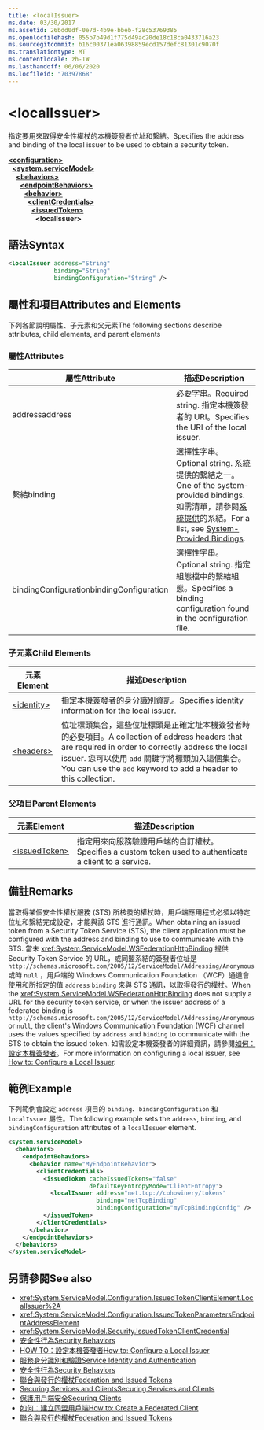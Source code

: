 ```yaml
---
title: <localIssuer>
ms.date: 03/30/2017
ms.assetid: 26bdd0df-0e7d-4b9e-bbeb-f28c53769385
ms.openlocfilehash: 055b7b49d1f775d49ac20de18c18ca0433716a23
ms.sourcegitcommit: b16c00371ea06398859ecd157defc81301c9070f
ms.translationtype: MT
ms.contentlocale: zh-TW
ms.lasthandoff: 06/06/2020
ms.locfileid: "70397868"
---
```

# \<localIssuer>
<span data-ttu-id="a7f22-101">指定要用來取得安全性權杖的本機簽發者位址和繫結。</span><span class="sxs-lookup"><span data-stu-id="a7f22-101">Specifies the address and binding of the local issuer to be used to obtain a security token.</span></span>  
  
[**\<configuration>**](../configuration-element.md)\
&nbsp;&nbsp;[**\<system.serviceModel>**](system-servicemodel.md)\
&nbsp;&nbsp;&nbsp;&nbsp;[**\<behaviors>**](behaviors.md)\
&nbsp;&nbsp;&nbsp;&nbsp;&nbsp;&nbsp;[**\<endpointBehaviors>**](endpointbehaviors.md)\
&nbsp;&nbsp;&nbsp;&nbsp;&nbsp;&nbsp;&nbsp;&nbsp;[**\<behavior>**](behavior-of-endpointbehaviors.md)\
&nbsp;&nbsp;&nbsp;&nbsp;&nbsp;&nbsp;&nbsp;&nbsp;&nbsp;&nbsp;[**\<clientCredentials>**](clientcredentials.md)\
&nbsp;&nbsp;&nbsp;&nbsp;&nbsp;&nbsp;&nbsp;&nbsp;&nbsp;&nbsp;&nbsp;&nbsp;[**\<issuedToken>**](issuedtoken.md)\
&nbsp;&nbsp;&nbsp;&nbsp;&nbsp;&nbsp;&nbsp;&nbsp;&nbsp;&nbsp;&nbsp;&nbsp;&nbsp;&nbsp;**\<localIssuer>**  
  
## <a name="syntax"></a><span data-ttu-id="a7f22-102">語法</span><span class="sxs-lookup"><span data-stu-id="a7f22-102">Syntax</span></span>  
  
```xml  
<localIssuer address="String"
             binding="String"
             bindingConfiguration="String" />
```  
  
## <a name="attributes-and-elements"></a><span data-ttu-id="a7f22-103">屬性和項目</span><span class="sxs-lookup"><span data-stu-id="a7f22-103">Attributes and Elements</span></span>  
 <span data-ttu-id="a7f22-104">下列各節說明屬性、子元素和父元素</span><span class="sxs-lookup"><span data-stu-id="a7f22-104">The following sections describe attributes, child elements, and parent elements</span></span>  
  
### <a name="attributes"></a><span data-ttu-id="a7f22-105">屬性</span><span class="sxs-lookup"><span data-stu-id="a7f22-105">Attributes</span></span>  
  
|<span data-ttu-id="a7f22-106">屬性</span><span class="sxs-lookup"><span data-stu-id="a7f22-106">Attribute</span></span>|<span data-ttu-id="a7f22-107">描述</span><span class="sxs-lookup"><span data-stu-id="a7f22-107">Description</span></span>|  
|---------------|-----------------|  
|<span data-ttu-id="a7f22-108">address</span><span class="sxs-lookup"><span data-stu-id="a7f22-108">address</span></span>|<span data-ttu-id="a7f22-109">必要字串。</span><span class="sxs-lookup"><span data-stu-id="a7f22-109">Required string.</span></span> <span data-ttu-id="a7f22-110">指定本機簽發者的 URI。</span><span class="sxs-lookup"><span data-stu-id="a7f22-110">Specifies the URI of the local issuer.</span></span>|  
|<span data-ttu-id="a7f22-111">繫結</span><span class="sxs-lookup"><span data-stu-id="a7f22-111">binding</span></span>|<span data-ttu-id="a7f22-112">選擇性字串。</span><span class="sxs-lookup"><span data-stu-id="a7f22-112">Optional string.</span></span> <span data-ttu-id="a7f22-113">系統提供的繫結之一。</span><span class="sxs-lookup"><span data-stu-id="a7f22-113">One of the system-provided bindings.</span></span> <span data-ttu-id="a7f22-114">如需清單，請參閱[系統提供](../../../wcf/system-provided-bindings.md)的系結。</span><span class="sxs-lookup"><span data-stu-id="a7f22-114">For a list, see [System-Provided Bindings](../../../wcf/system-provided-bindings.md).</span></span>|  
|<span data-ttu-id="a7f22-115">bindingConfiguration</span><span class="sxs-lookup"><span data-stu-id="a7f22-115">bindingConfiguration</span></span>|<span data-ttu-id="a7f22-116">選擇性字串。</span><span class="sxs-lookup"><span data-stu-id="a7f22-116">Optional string.</span></span> <span data-ttu-id="a7f22-117">指定組態檔中的繫結組態。</span><span class="sxs-lookup"><span data-stu-id="a7f22-117">Specifies a binding configuration found in the configuration file.</span></span>|  
  
### <a name="child-elements"></a><span data-ttu-id="a7f22-118">子元素</span><span class="sxs-lookup"><span data-stu-id="a7f22-118">Child Elements</span></span>  
  
|<span data-ttu-id="a7f22-119">元素</span><span class="sxs-lookup"><span data-stu-id="a7f22-119">Element</span></span>|<span data-ttu-id="a7f22-120">描述</span><span class="sxs-lookup"><span data-stu-id="a7f22-120">Description</span></span>|  
|-------------|-----------------|  
|[\<identity>](identity.md)|<span data-ttu-id="a7f22-121">指定本機簽發者的身分識別資訊。</span><span class="sxs-lookup"><span data-stu-id="a7f22-121">Specifies identity information for the local issuer.</span></span>|  
|[\<headers>](headers-element.md)|<span data-ttu-id="a7f22-122">位址標頭集合，這些位址標頭是正確定址本機簽發者時的必要項目。</span><span class="sxs-lookup"><span data-stu-id="a7f22-122">A collection of address headers that are required in order to correctly address the local issuer.</span></span> <span data-ttu-id="a7f22-123">您可以使用 `add` 關鍵字將標頭加入這個集合。</span><span class="sxs-lookup"><span data-stu-id="a7f22-123">You can use the `add` keyword to add a header to this collection.</span></span>|  
  
### <a name="parent-elements"></a><span data-ttu-id="a7f22-124">父項目</span><span class="sxs-lookup"><span data-stu-id="a7f22-124">Parent Elements</span></span>  
  
|<span data-ttu-id="a7f22-125">元素</span><span class="sxs-lookup"><span data-stu-id="a7f22-125">Element</span></span>|<span data-ttu-id="a7f22-126">描述</span><span class="sxs-lookup"><span data-stu-id="a7f22-126">Description</span></span>|  
|-------------|-----------------|  
|[\<issuedToken>](issuedtoken.md)|<span data-ttu-id="a7f22-127">指定用來向服務驗證用戶端的自訂權杖。</span><span class="sxs-lookup"><span data-stu-id="a7f22-127">Specifies a custom token used to authenticate a client to a service.</span></span>|  
  
## <a name="remarks"></a><span data-ttu-id="a7f22-128">備註</span><span class="sxs-lookup"><span data-stu-id="a7f22-128">Remarks</span></span>  
 <span data-ttu-id="a7f22-129">當取得某個安全性權杖服務 (STS) 所核發的權杖時，用戶端應用程式必須以特定位址和繫結完成設定，才能與該 STS 進行通訊。</span><span class="sxs-lookup"><span data-stu-id="a7f22-129">When obtaining an issued token from a Security Token Service (STS), the client application must be configured with the address and binding to use to communicate with the STS.</span></span> <span data-ttu-id="a7f22-130">當未 <xref:System.ServiceModel.WSFederationHttpBinding> 提供 Security Token Service 的 URL，或同盟系結的簽發者位址是 `http://schemas.microsoft.com/2005/12/ServiceModel/Addressing/Anonymous` 或時 `null` ，用戶端的 Windows Communication Foundation （WCF）通道會使用和所指定的值 `address` `binding` 來與 STS 通訊，以取得發行的權杖。</span><span class="sxs-lookup"><span data-stu-id="a7f22-130">When the <xref:System.ServiceModel.WSFederationHttpBinding> does not supply a URL for the security token service, or when the issuer address of a federated binding is `http://schemas.microsoft.com/2005/12/ServiceModel/Addressing/Anonymous` or `null`, the client's Windows Communication Foundation (WCF) channel uses the values specified by `address` and `binding` to communicate with the STS to obtain the issued token.</span></span> <span data-ttu-id="a7f22-131">如需設定本機簽發者的詳細資訊，請參閱[如何：設定本機簽發者](../../../wcf/feature-details/how-to-configure-a-local-issuer.md)。</span><span class="sxs-lookup"><span data-stu-id="a7f22-131">For more information on configuring a local issuer, see [How to: Configure a Local Issuer](../../../wcf/feature-details/how-to-configure-a-local-issuer.md).</span></span>  
  
## <a name="example"></a><span data-ttu-id="a7f22-132">範例</span><span class="sxs-lookup"><span data-stu-id="a7f22-132">Example</span></span>  
 <span data-ttu-id="a7f22-133">下列範例會設定 `address` 項目的 `binding`、`bindingConfiguration` 和 `localIssuer` 屬性。</span><span class="sxs-lookup"><span data-stu-id="a7f22-133">The following example sets the `address`, `binding`, and `bindingConfiguration` attributes of a `localIssuer` element.</span></span>  
  
```xml  
<system.serviceModel>
  <behaviors>
    <endpointBehaviors>
      <behavior name="MyEndpointBehavior">
        <clientCredentials>
          <issuedToken cacheIssuedTokens="false"
                       defaultKeyEntropyMode="ClientEntropy">
            <localIssuer address="net.tcp://cohowinery/tokens"
                         binding="netTcpBinding"
                         bindingConfiguration="myTcpBindingConfig" />
          </issuedToken>
        </clientCredentials>
      </behavior>
    </endpointBehaviors>
  </behaviors>
</system.serviceModel>
```  
  
## <a name="see-also"></a><span data-ttu-id="a7f22-134">另請參閱</span><span class="sxs-lookup"><span data-stu-id="a7f22-134">See also</span></span>

- <xref:System.ServiceModel.Configuration.IssuedTokenClientElement.LocalIssuer%2A>
- <xref:System.ServiceModel.Configuration.IssuedTokenParametersEndpointAddressElement>
- <xref:System.ServiceModel.Security.IssuedTokenClientCredential>
- [<span data-ttu-id="a7f22-135">安全性行為</span><span class="sxs-lookup"><span data-stu-id="a7f22-135">Security Behaviors</span></span>](../../../wcf/feature-details/security-behaviors-in-wcf.md)
- [<span data-ttu-id="a7f22-136">HOW TO：設定本機簽發者</span><span class="sxs-lookup"><span data-stu-id="a7f22-136">How to: Configure a Local Issuer</span></span>](../../../wcf/feature-details/how-to-configure-a-local-issuer.md)
- [<span data-ttu-id="a7f22-137">服務身分識別和驗證</span><span class="sxs-lookup"><span data-stu-id="a7f22-137">Service Identity and Authentication</span></span>](../../../wcf/feature-details/service-identity-and-authentication.md)
- [<span data-ttu-id="a7f22-138">安全性行為</span><span class="sxs-lookup"><span data-stu-id="a7f22-138">Security Behaviors</span></span>](../../../wcf/feature-details/security-behaviors-in-wcf.md)
- [<span data-ttu-id="a7f22-139">聯合與發行的權杖</span><span class="sxs-lookup"><span data-stu-id="a7f22-139">Federation and Issued Tokens</span></span>](../../../wcf/feature-details/federation-and-issued-tokens.md)
- [<span data-ttu-id="a7f22-140">Securing Services and Clients</span><span class="sxs-lookup"><span data-stu-id="a7f22-140">Securing Services and Clients</span></span>](../../../wcf/feature-details/securing-services-and-clients.md)
- [<span data-ttu-id="a7f22-141">保護用戶端安全</span><span class="sxs-lookup"><span data-stu-id="a7f22-141">Securing Clients</span></span>](../../../wcf/securing-clients.md)
- [<span data-ttu-id="a7f22-142">如何：建立同盟用戶端</span><span class="sxs-lookup"><span data-stu-id="a7f22-142">How to: Create a Federated Client</span></span>](../../../wcf/feature-details/how-to-create-a-federated-client.md)
- [<span data-ttu-id="a7f22-143">聯合與發行的權杖</span><span class="sxs-lookup"><span data-stu-id="a7f22-143">Federation and Issued Tokens</span></span>](../../../wcf/feature-details/federation-and-issued-tokens.md)
